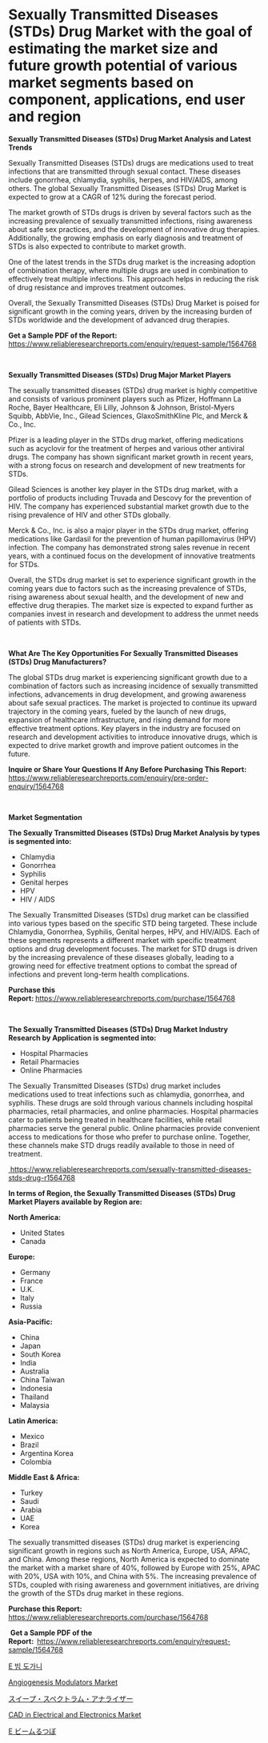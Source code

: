 <p><h1>Sexually Transmitted Diseases (STDs) Drug Market with the goal of estimating the market size and future growth potential of various market segments based on component, applications, end user and region</h1></p><p><strong>Sexually Transmitted Diseases (STDs) Drug Market Analysis and Latest Trends</strong></p>
<p><p>Sexually Transmitted Diseases (STDs) drugs are medications used to treat infections that are transmitted through sexual contact. These diseases include gonorrhea, chlamydia, syphilis, herpes, and HIV/AIDS, among others. The global Sexually Transmitted Diseases (STDs) Drug Market is expected to grow at a CAGR of 12% during the forecast period.</p><p>The market growth of STDs drugs is driven by several factors such as the increasing prevalence of sexually transmitted infections, rising awareness about safe sex practices, and the development of innovative drug therapies. Additionally, the growing emphasis on early diagnosis and treatment of STDs is also expected to contribute to market growth.</p><p>One of the latest trends in the STDs drug market is the increasing adoption of combination therapy, where multiple drugs are used in combination to effectively treat multiple infections. This approach helps in reducing the risk of drug resistance and improves treatment outcomes.</p><p>Overall, the Sexually Transmitted Diseases (STDs) Drug Market is poised for significant growth in the coming years, driven by the increasing burden of STDs worldwide and the development of advanced drug therapies.</p></p>
<p><strong>Get a Sample PDF of the Report:&nbsp;</strong> <a href="https://www.reliableresearchreports.com/enquiry/request-sample/1564768">https://www.reliableresearchreports.com/enquiry/request-sample/1564768</a></p>
<p>&nbsp;</p>
<p><strong>Sexually Transmitted Diseases (STDs) Drug Major Market Players</strong></p>
<p><p>The sexually transmitted diseases (STDs) drug market is highly competitive and consists of various prominent players such as Pfizer, Hoffmann La Roche, Bayer Healthcare, Eli Lilly, Johnson & Johnson, Bristol-Myers Squibb, AbbVie, Inc., Gilead Sciences, GlaxoSmithKline Plc, and Merck & Co., Inc.</p><p>Pfizer is a leading player in the STDs drug market, offering medications such as acyclovir for the treatment of herpes and various other antiviral drugs. The company has shown significant market growth in recent years, with a strong focus on research and development of new treatments for STDs.</p><p>Gilead Sciences is another key player in the STDs drug market, with a portfolio of products including Truvada and Descovy for the prevention of HIV. The company has experienced substantial market growth due to the rising prevalence of HIV and other STDs globally.</p><p>Merck & Co., Inc. is also a major player in the STDs drug market, offering medications like Gardasil for the prevention of human papillomavirus (HPV) infection. The company has demonstrated strong sales revenue in recent years, with a continued focus on the development of innovative treatments for STDs.</p><p>Overall, the STDs drug market is set to experience significant growth in the coming years due to factors such as the increasing prevalence of STDs, rising awareness about sexual health, and the development of new and effective drug therapies. The market size is expected to expand further as companies invest in research and development to address the unmet needs of patients with STDs.</p></p>
<p>&nbsp;</p>
<p><strong>What Are The Key Opportunities For Sexually Transmitted Diseases (STDs) Drug Manufacturers?</strong></p>
<p><p>The global STDs drug market is experiencing significant growth due to a combination of factors such as increasing incidence of sexually transmitted infections, advancements in drug development, and growing awareness about safe sexual practices. The market is projected to continue its upward trajectory in the coming years, fueled by the launch of new drugs, expansion of healthcare infrastructure, and rising demand for more effective treatment options. Key players in the industry are focused on research and development activities to introduce innovative drugs, which is expected to drive market growth and improve patient outcomes in the future.</p></p>
<p><strong>Inquire or Share Your Questions If Any Before Purchasing This Report:</strong> <a href="https://www.reliableresearchreports.com/enquiry/pre-order-enquiry/1564768">https://www.reliableresearchreports.com/enquiry/pre-order-enquiry/1564768</a></p>
<p>&nbsp;</p>
<p><strong>Market Segmentation</strong></p>
<p><strong>The Sexually Transmitted Diseases (STDs) Drug Market Analysis by types is segmented into:</strong></p>
<p><ul><li>Chlamydia</li><li>Gonorrhea</li><li>Syphilis</li><li>Genital herpes</li><li>HPV</li><li>HIV / AIDS</li></ul></p>
<p><p>The Sexually Transmitted Diseases (STDs) drug market can be classified into various types based on the specific STD being targeted. These include Chlamydia, Gonorrhea, Syphilis, Genital herpes, HPV, and HIV/AIDS. Each of these segments represents a different market with specific treatment options and drug development focuses. The market for STD drugs is driven by the increasing prevalence of these diseases globally, leading to a growing need for effective treatment options to combat the spread of infections and prevent long-term health complications.</p></p>
<p><strong>Purchase this Report:&nbsp;</strong><a href="https://www.reliableresearchreports.com/purchase/1564768">https://www.reliableresearchreports.com/purchase/1564768</a></p>
<p>&nbsp;</p>
<p><strong>The Sexually Transmitted Diseases (STDs) Drug Market Industry Research by Application is segmented into:</strong></p>
<p><ul><li>Hospital Pharmacies</li><li>Retail Pharmacies</li><li>Online Pharmacies</li></ul></p>
<p><p>The Sexually Transmitted Diseases (STDs) drug market includes medications used to treat infections such as chlamydia, gonorrhea, and syphilis. These drugs are sold through various channels including hospital pharmacies, retail pharmacies, and online pharmacies. Hospital pharmacies cater to patients being treated in healthcare facilities, while retail pharmacies serve the general public. Online pharmacies provide convenient access to medications for those who prefer to purchase online. Together, these channels make STD drugs readily available to those in need of treatment.</p></p>
<p><a href="https://www.reliableresearchreports.com/sexually-transmitted-diseases-stds-drug-r1564768">&nbsp;https://www.reliableresearchreports.com/sexually-transmitted-diseases-stds-drug-r1564768</a></p>
<p><strong>In terms of Region, the Sexually Transmitted Diseases (STDs) Drug Market Players available by Region are:</strong></p>
<p>
    <p> <strong> North America: </strong>
        <ul>
            <li>United States</li>
            <li>Canada</li>
        </ul>
        </p> 
    <p> <strong> Europe: </strong>
        <ul>
            <li>Germany</li>
            <li>France</li>
            <li>U.K.</li>
            <li>Italy</li>
            <li>Russia</li>
        </ul>
        </p> 
    <p> <strong> Asia-Pacific: </strong>
        <ul>
            <li>China</li>
            <li>Japan</li>
            <li>South Korea</li>
            <li>India</li>
            <li>Australia</li>
            <li>China Taiwan</li>
            <li>Indonesia</li>
            <li>Thailand</li>
            <li>Malaysia</li>
        </ul>
        </p> 
    <p> <strong> Latin America: </strong>
        <ul>
            <li>Mexico</li>
            <li>Brazil</li>
            <li>Argentina Korea</li>
            <li>Colombia</li>
        </ul>
        </p> 
    <p> <strong> Middle East & Africa: </strong>
        <ul>
            <li>Turkey</li>
            <li>Saudi</li>
            <li>Arabia</li>
            <li>UAE</li>
            <li>Korea</li>
        </ul>
    </p>
    </p>
<p><p>The sexually transmitted diseases (STDs) drug market is experiencing significant growth in regions such as North America, Europe, USA, APAC, and China. Among these regions, North America is expected to dominate the market with a market share of 40%, followed by Europe with 25%, APAC with 20%, USA with 10%, and China with 5%. The increasing prevalence of STDs, coupled with rising awareness and government initiatives, are driving the growth of the STDs drug market in these regions.</p></p>
<p><strong>Purchase this Report: </strong><a href="https://www.reliableresearchreports.com/purchase/1564768">https://www.reliableresearchreports.com/purchase/1564768</a></p>
<p>&nbsp;<strong>Get a Sample PDF of the Report:&nbsp;&nbsp;</strong><a href="https://www.reliableresearchreports.com/enquiry/request-sample/1564768">https://www.reliableresearchreports.com/enquiry/request-sample/1564768</a></p>
<p><strong></strong></p>
<p><p><a href="https://github.com/wallacBahrtyinger567686/Market-Research-Report-List-1/blob/main/767506259179.md">E 빔 도가니</a></p><p><a href="https://github.com/Sarissaschmalingtr6fz2739/Market-Research-Report-List-2/blob/main/angiogenesis-modulators-market.md">Angiogenesis Modulators Market</a></p><p><a href="https://github.com/FrancoWeber2023/Market-Research-Report-List-1/blob/main/497755059185.md">スイープ・スペクトラム・アナライザー</a></p><p><a href="https://www.linkedin.com/pulse/cad-electrical-electronicsnbspmarket-focuses-market-share-8vwme">CAD in Electrical and Electronics Market</a></p><p><a href="https://github.com/kegley4963/Market-Research-Report-List-1/blob/main/840814459184.md">E ビームるつぼ</a></p></p>